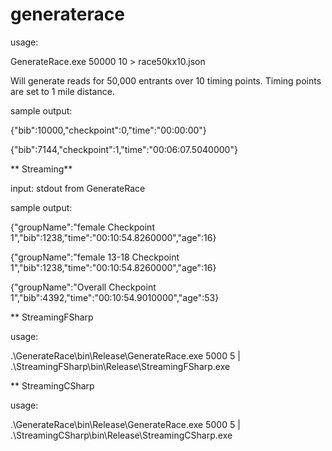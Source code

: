 # generaterace 

usage:

GenerateRace.exe 50000 10 > race50kx10.json

Will generate reads for 50,000 entrants over 10 timing points. Timing points are set to 1 mile distance.

sample output:

{"bib":10000,"checkpoint":0,"time":"00:00:00"}

{"bib":7144,"checkpoint":1,"time":"00:06:07.5040000"}

** Streaming**

input: stdout from GenerateRace

sample output:

{"groupName":"female Checkpoint 1","bib":1238,"time":"00:10:54.8260000","age":16}

{"groupName":"female 13-18 Checkpoint 1","bib":1238,"time":"00:10:54.8260000","age":16}

{"groupName":"Overall Checkpoint 1","bib":4392,"time":"00:10:54.9010000","age":53} 

** StreamingFSharp

usage:

.\GenerateRace\bin\Release\GenerateRace.exe 5000 5 | .\StreamingFSharp\bin\Release\StreamingFSharp.exe

** StreamingCSharp

usage:

.\GenerateRace\bin\Release\GenerateRace.exe 5000 5 | .\StreamingCSharp\bin\Release\StreamingCSharp.exe
